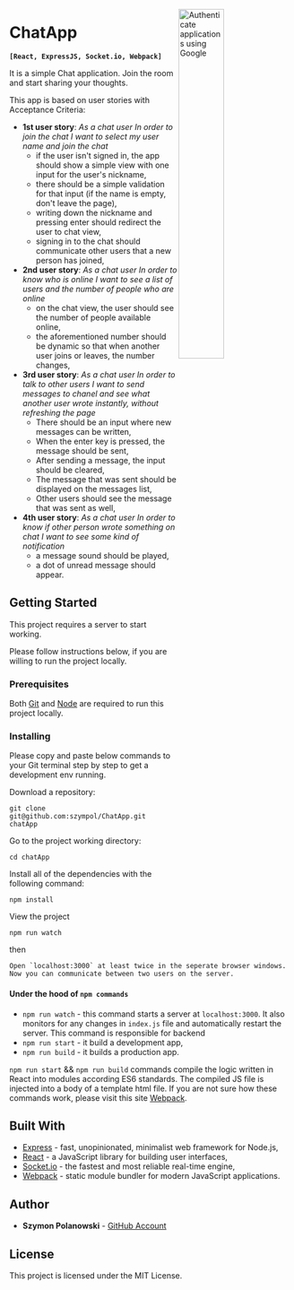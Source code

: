 [<img src="https://github.com/szympol/ChatApp/blob/master/images/main.JPG?raw=true" align="right" alt="Authenticate applications using Google" width="40%">](https://github.com/szympol/ChatApp/blob/master/images/main.JPG)

# ChatApp

**`[React, ExpressJS, Socket.io, Webpack]`**

It is a simple Chat application. Join the room and start sharing your thoughts.

This app is based on user stories with Acceptance Criteria:

- **1st user story**:
  *As a chat user
  In order to join the chat
  I want to select my user name and join the chat*
  - if the user isn't signed in, the app should show a simple view with one input for the user's nickname,
  - there should be a simple validation for that input (if the name is empty, don't leave the page),
  - writing down the nickname and pressing enter should redirect the user to chat view,
  - signing in to the chat should communicate other users that a new person has joined,
- **2nd user story**:
  *As a chat user
  In order to know who is online
  I want to see a list of users and the number of people who are online*
  - on the chat view, the user should see the number of people available online,
  - the aforementioned number should be dynamic so that when another user joins or leaves, the number changes,
- **3rd user story**:
  *As a chat user
  In order to talk to other users
  I want to send messages to chanel and see what another user wrote instantly, without refreshing the page*
  - There should be an input where new messages can be written,
  - When the enter key is pressed, the message should be sent,
  - After sending a message, the input should be cleared,
  - The message that was sent should be displayed on the messages list,
  - Other users should see the message that was sent as well,
- **4th user story**:
  *As a chat user
  In order to know if other person wrote something on chat
  I want to see some kind of notification*
  - a message sound should be played,
  - a dot of unread message should appear.

## Getting Started

<!-- - [View project online](https://szympol.github.io/ChatApp) -->
This project requires a server to start working.

Please follow instructions below, if you are willing to run the project locally.

### Prerequisites

Both [Git](https://git-scm.com/downloads) and [Node](https://nodejs.org/en/download/) are required to run this project locally.

### Installing

Please copy and paste below commands to your Git terminal step by step to get a development env running.

Download a repository:

```node
git clone git@github.com:szympol/ChatApp.git chatApp
```

Go to the project working directory:

```node
cd chatApp
```

Install all of the dependencies with the following command:

```node
npm install
```

View the project

```node
npm run watch
```

then

```node
Open `localhost:3000` at least twice in the seperate browser windows. Now you can communicate between two users on the server.
```

#### Under the hood of `npm commands`

- `npm run watch` - this command starts a server at `localhost:3000`. It also monitors for any changes in `index.js` file and automatically restart the server. This command is responsible for backend
- `npm run start` - it build a development app,
- `npm run build` - it builds a production app.

`npm run start` && `npm run build` commands compile the logic written in React into modules according ES6 standards. The compiled JS file is injected into a body of a template html file.
If you are not sure how these commands work, please visit this site [Webpack](https://webpack.js.org/guides/production/).

## Built With

- [Express](https://expressjs.com/) - fast, unopinionated, minimalist web framework for Node.js,
- [React](https://reactjs.org/) - a JavaScript library for building user interfaces,
- [Socket.io](https://socket.io/) - the fastest and most reliable real-time engine,
- [Webpack](https://webpack.js.org/) -  static module bundler for modern JavaScript applications.

## Author

- **Szymon Polanowski** - [GitHub Account](https://github.com/szympol)

## License

This project is licensed under the MIT License.
